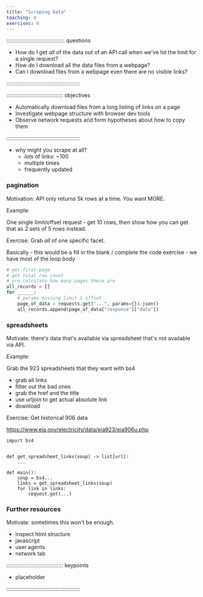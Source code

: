 ```yaml
---
title: "Scraping Data"
teaching: 0
exercises: 0
---
```


:::::::::::::::::::::::::::::::::::::: questions

- How do I get *all* of the data out of an API call when we've hit the limit for a single request?
- How do I download all the data files from a webpage?
- Can I download files from a webpage even there are no visible links?

::::::::::::::::::::::::::::::::::::::::::::::::

::::::::::::::::::::::::::::::::::::: objectives

- Automatically download files from a long listing of links on a page
- Investigate webpage structure with browser dev tools
- Observe network requests and form hypotheses about how to copy them

::::::::::::::::::::::::::::::::::::::::::::::::

* why might you scrape at all?
  * *lots* of links: ~100
  * multiple times
  * frequently updated

### pagination

Motivation: API only returns 5k rows at a time. You want MORE.

Example:

One single limit/offset request - get 10 rows, then show how you can get that as 2 sets of 5 rows instead.

Exercise:
Grab *all* of one specific facet.

Basically - this would be a fill in the blank / complete the code exercise - we have most of the loop body

```python
# get first page
# get total row count
# pre-calculate how many pages there are
all_records = []
for ______:
    # params missing limit & offset
    page_of_data = requests.get("...", params={}).json()
    all_records.append(page_of_data["response"]["data"])
```

### spreadsheets

Motivate: there's data that's available via spreadsheet that's not available via API.

Example:

Grab the 923 spreadsheets that they want with bs4

* grab all links
* filter out the bad ones
* grab the href and the title
* use urljoin to get actual absolute link
* download

Exercise: 
Get historical 906 data

https://www.eia.gov/electricity/data/eia923/eia906u.php

```
import bs4


def get_spreadsheet_links(soup) -> list[url]:
    ...

def main():
    soup = bs4...
    links = get_spreadsheet_links(soup)
    for link in links:
        request.get(...)

```

### Further resources

Motivate: sometimes this won't be enough.

* inspect html structure
* javascript
* user agents
* network tab


::::::::::::::::::::::::::::::::::::: keypoints

- placeholder

::::::::::::::::::::::::::::::::::::::::::::::::
